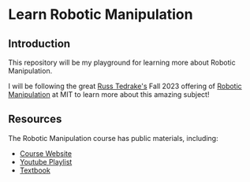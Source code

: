# Learn Robotic Manipulation

## Introduction

This repository will be my playground for learning more about Robotic Manipulation. 

I will be following the great [Russ Tedrake's](https://groups.csail.mit.edu/locomotion/russt.html) Fall 2023 offering of [Robotic Manipulation](https://manipulation.csail.mit.edu/Fall2023/index.html) at MIT to learn more about this amazing subject!

## Resources

The Robotic Manipulation course has public materials, including:

- [Course Website](https://manipulation.csail.mit.edu/Fall2023/index.html)
- [Youtube Playlist](https://youtube.com/playlist?list=PLkx8KyIQkMfWr191lqbN8WfV08j-ui8WX&si=2PCDTzj5xNWnWAao)
- [Textbook](https://manipulation.csail.mit.edu/index.html)
